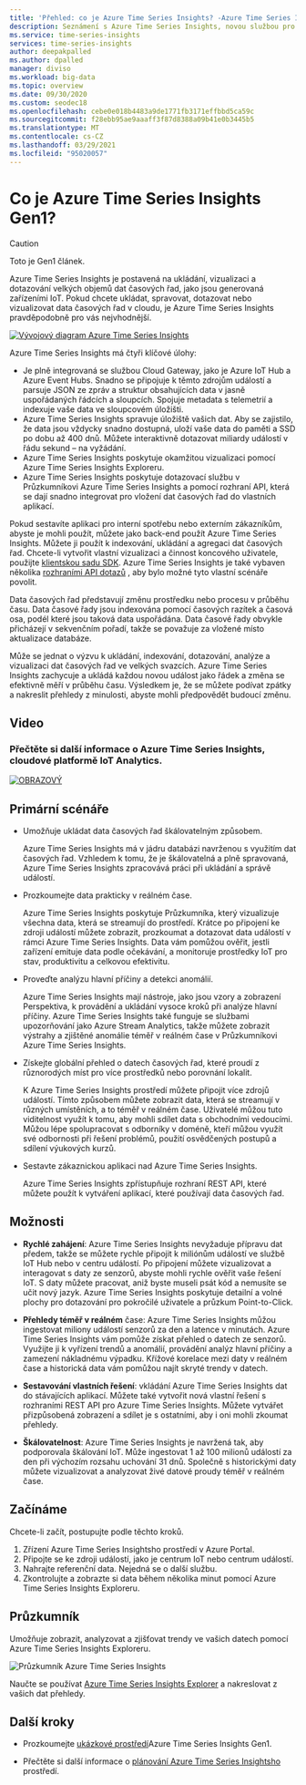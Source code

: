 ```yaml
---
title: 'Přehled: co je Azure Time Series Insights? -Azure Time Series Insights | Microsoft Docs'
description: Seznámení s Azure Time Series Insights, novou službou pro analýzu dat časových řad a řešení IoT
ms.service: time-series-insights
services: time-series-insights
author: deepakpalled
ms.author: dpalled
manager: diviso
ms.workload: big-data
ms.topic: overview
ms.date: 09/30/2020
ms.custom: seodec18
ms.openlocfilehash: cebe0e018b4483a9de1771fb3171effbbd5ca59c
ms.sourcegitcommit: f28ebb95ae9aaaff3f87d8388a09b41e0b3445b5
ms.translationtype: MT
ms.contentlocale: cs-CZ
ms.lasthandoff: 03/29/2021
ms.locfileid: "95020057"
---
```

# <a name="what-is-azure-time-series-insights-gen1"></a>Co je Azure Time Series Insights Gen1?

> [!CAUTION]
> Toto je Gen1 článek.

Azure Time Series Insights je postavená na ukládání, vizualizaci a dotazování velkých objemů dat časových řad, jako jsou generovaná zařízeními IoT. Pokud chcete ukládat, spravovat, dotazovat nebo vizualizovat data časových řad v cloudu, je Azure Time Series Insights pravděpodobně pro vás nejvhodnější.

[![Vývojový diagram Azure Time Series Insights](media/overview/time-series-insights-flowchart.png)](media/overview/time-series-insights-flowchart.png#lightbox)

Azure Time Series Insights má čtyři klíčové úlohy:

- Je plně integrovaná se službou Cloud Gateway, jako je Azure IoT Hub a Azure Event Hubs. Snadno se připojuje k těmto zdrojům událostí a parsuje JSON ze zpráv a struktur obsahujících data v jasně uspořádaných řádcích a sloupcích. Spojuje metadata s telemetrií a indexuje vaše data ve sloupcovém úložišti.
- Azure Time Series Insights spravuje úložiště vašich dat. Aby se zajistilo, že data jsou vždycky snadno dostupná, uloží vaše data do paměti a SSD po dobu až 400 dnů. Můžete interaktivně dotazovat miliardy událostí v řádu sekund – na vyžádání.
- Azure Time Series Insights poskytuje okamžitou vizualizaci pomocí Azure Time Series Insights Exploreru.
- Azure Time Series Insights poskytuje dotazovací službu v Průzkumníkovi Azure Time Series Insights a pomocí rozhraní API, která se dají snadno integrovat pro vložení dat časových řad do vlastních aplikací.

Pokud sestavíte aplikaci pro interní spotřebu nebo externím zákazníkům, abyste je mohli použít, můžete jako back-end použít Azure Time Series Insights. Můžete ji použít k indexování, ukládání a agregaci dat časových řad. Chcete-li vytvořit vlastní vizualizaci a činnost koncového uživatele, použijte [klientskou sadu SDK](https://github.com/microsoft/tsiclient/blob/master/docs/API.md). Azure Time Series Insights je také vybaven několika [rozhraními API dotazů](./concepts-json-flattening-escaping-rules.md) , aby bylo možné tyto vlastní scénáře povolit.

Data časových řad představují změnu prostředku nebo procesu v průběhu času. Data časové řady jsou indexována pomocí časových razítek a časová osa, podél které jsou taková data uspořádána. Data časové řady obvykle přicházejí v sekvenčním pořadí, takže se považuje za vložené místo aktualizace databáze.

Může se jednat o výzvu k ukládání, indexování, dotazování, analýze a vizualizaci dat časových řad ve velkých svazcích.
Azure Time Series Insights zachycuje a ukládá každou novou událost jako řádek a změna se efektivně měří v průběhu času. Výsledkem je, že se můžete podívat zpátky a nakreslit přehledy z minulosti, abyste mohli předpovědět budoucí změnu.

## <a name="video"></a>Video

### <a name="learn-more-about-azure-time-series-insights-the-cloud-based-iot-analytics-platformbr"></a>Přečtěte si další informace o Azure Time Series Insights, cloudové platformě IoT Analytics.</br>

[![OBRAZOVÝ](https://img.youtube.com/vi/GaARrFfjoss/0.jpg)](https://www.youtube.com/watch?v=GaARrFfjoss)

## <a name="primary-scenarios"></a>Primární scénáře

- Umožňuje ukládat data časových řad škálovatelným způsobem.

   Azure Time Series Insights má v jádru databázi navrženou s využitím dat časových řad. Vzhledem k tomu, že je škálovatelná a plně spravovaná, Azure Time Series Insights zpracovává práci při ukládání a správě událostí.

- Prozkoumejte data prakticky v reálném čase.

   Azure Time Series Insights poskytuje Průzkumníka, který vizualizuje všechna data, která se streamují do prostředí. Krátce po připojení ke zdroji událostí můžete zobrazit, prozkoumat a dotazovat data událostí v rámci Azure Time Series Insights. Data vám pomůžou ověřit, jestli zařízení emituje data podle očekávání, a monitoruje prostředky IoT pro stav, produktivitu a celkovou efektivitu.

- Proveďte analýzu hlavní příčiny a detekci anomálií.

   Azure Time Series Insights mají nástroje, jako jsou vzory a zobrazení Perspektiva, k provádění a ukládání vysoce kroků při analýze hlavní příčiny. Azure Time Series Insights také funguje se službami upozorňování jako Azure Stream Analytics, takže můžete zobrazit výstrahy a zjištěné anomálie téměř v reálném čase v Průzkumníkovi Azure Time Series Insights.

- Získejte globální přehled o datech časových řad, které proudí z různorodých míst pro více prostředků nebo porovnání lokalit.

   K Azure Time Series Insights prostředí můžete připojit více zdrojů událostí. Tímto způsobem můžete zobrazit data, která se streamují v různých umístěních, a to téměř v reálném čase. Uživatelé můžou tuto viditelnost využít k tomu, aby mohli sdílet data s obchodními vedoucími. Můžou lépe spolupracovat s odborníky v doméně, kteří můžou využít své odbornosti při řešení problémů, použití osvědčených postupů a sdílení výukových kurzů.

- Sestavte zákaznickou aplikaci nad Azure Time Series Insights.

   Azure Time Series Insights zpřístupňuje rozhraní REST API, které můžete použít k vytváření aplikací, které používají data časových řad.

## <a name="capabilities"></a>Možnosti

- **Rychlé zahájení**: Azure Time Series Insights nevyžaduje přípravu dat předem, takže se můžete rychle připojit k miliónům událostí ve službě IoT Hub nebo v centru událostí. Po připojení můžete vizualizovat a interagovat s daty ze senzorů, abyste mohli rychle ověřit vaše řešení IoT. S daty můžete pracovat, aniž byste museli psát kód a nemusíte se učit nový jazyk. Azure Time Series Insights poskytuje detailní a volné plochy pro dotazování pro pokročilé uživatele a průzkum Point-to-Click.

- **Přehledy téměř v reálném** čase: Azure Time Series Insights můžou ingestovat miliony událostí senzorů za den a latence v minutách. Azure Time Series Insights vám pomůže získat přehled o datech ze senzorů. Využijte ji k vyřízení trendů a anomálií, provádění analýz hlavní příčiny a zamezení nákladnému výpadku. Křížové korelace mezi daty v reálném čase a historická data vám pomůžou najít skryté trendy v datech.

- **Sestavování vlastních řešení**: vkládání Azure Time Series Insights dat do stávajících aplikací. Můžete také vytvořit nová vlastní řešení s rozhraními REST API pro Azure Time Series Insights. Můžete vytvářet přizpůsobená zobrazení a sdílet je s ostatními, aby i oni mohli zkoumat přehledy.

- **Škálovatelnost**: Azure Time Series Insights je navržená tak, aby podporovala škálování IoT. Může ingestovat 1 až 100 milionů událostí za den při výchozím rozsahu uchování 31 dnů. Společně s historickými daty můžete vizualizovat a analyzovat živé datové proudy téměř v reálném čase.

## <a name="get-started"></a>Začínáme

Chcete-li začít, postupujte podle těchto kroků.

1. Zřízení Azure Time Series Insightsho prostředí v Azure Portal.
1. Připojte se ke zdroji událostí, jako je centrum IoT nebo centrum událostí.
1. Nahrajte referenční data. Nejedná se o další službu.
1. Zkontrolujte a zobrazte si data během několika minut pomocí Azure Time Series Insights Exploreru.

## <a name="explorer"></a>Průzkumník

Umožňuje zobrazit, analyzovat a zjišťovat trendy ve vašich datech pomocí Azure Time Series Insights Exploreru.

![Průzkumník Azure Time Series Insights](media/overview/time-series-insights-explorer-panel.png)

Naučte se používat [Azure Time Series Insights Explorer](time-series-insights-explorer.md) a nakreslovat z vašich dat přehledy.

## <a name="next-steps"></a>Další kroky

- Prozkoumejte [ukázkové prostředí](./time-series-quickstart.md)Azure Time Series Insights Gen1.

- Přečtěte si další informace o [plánování Azure Time Series Insightsho](time-series-insights-environment-planning.md) prostředí.